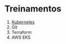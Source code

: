 # Treinamentos



1. [Kubernetes](https://github.com/devfuckops/Treinamentos/tree/main/Kubernetes)
2. Git
3. Terraform
4. AWS EKS

